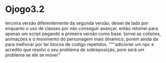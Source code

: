 # Ojogo3.2

terceira versão diferentemente da segunda versão, deixei de lado por enquanto o uso de classes por não conseguir avançar, então retomei para apenas um script pegando a primeira versão como base. tornei as colisões, animações e o movimento do personagem mais dinamico, porém ainda da para melhorar por ter blocos de codigo repetidos.
"""adicionei um npc e acredito que resolvi o seu problema de sobreposição, pore será um problema se ele se mover" 

